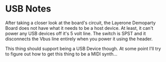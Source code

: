 # USB Notes

After taking a closer look at the board's circuit, the Layerone Demoparty Board does not have what it needs to be a host device. At least, it can't power any USB devices off it's 5 volt line. The switch is SPST and it disconnects the Vbus line entirely when you power it using the header.

This thing should support being a USB Device though. At some point I'll try to figure out how to get this thing to be a MIDI synth...

